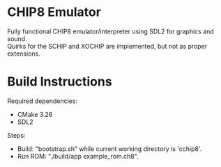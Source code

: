 # CHIP8 Emulator

Fully functional CHIP8 emulator/interpreter using SDL2 for graphics and sound.  
Quirks for the SCHIP and XOCHIP are implemented, but not as proper extensions.  

# Build Instructions
Required dependencies:  
- CMake 3.26  
- SDL2  

Steps:
- Build: "bootstrap.sh" while current working directory is 'cchip8'.  
- Run ROM: "./build/app example_rom.ch8".  


